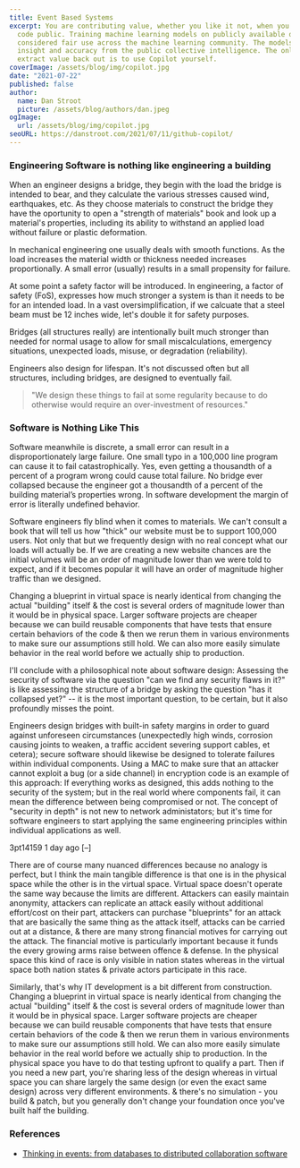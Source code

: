 ```yaml
---
title: Event Based Systems
excerpt: You are contributing value, whether you like it not, when you make your
  code public. Training machine learning models on publicly available data is
  considered fair use across the machine learning community. The models gain
  insight and accuracy from the public collective intelligence. The only way to
  extract value back out is to use Copilot yourself.
coverImage: /assets/blog/img/copilot.jpg
date: "2021-07-22"
published: false
author:
  name: Dan Stroot
  picture: /assets/blog/authors/dan.jpeg
ogImage:
  url: /assets/blog/img/copilot.jpg
seoURL: https://danstroot.com/2021/07/11/github-copilot/
---
```


### Engineering Software is nothing like engineering a building

When an engineer designs a bridge, they begin with the load the bridge is intended to bear, and they calculate the various stresses caused wind, earthquakes, etc. As they choose materials to construct the bridge they have the oportunity to open a "strength of materials" book and look up a material's properties, including its ability to withstand an applied load without failure or plastic deformation.

In mechanical engineering one usually deals with smooth functions. As the load increases the material width or thickness needed increases proportionally. A small error (usually) results in a small propensity for failure.

At some point a safety factor will be introduced. In engineering, a factor of safety (FoS), expresses how much stronger a system is than it needs to be for an intended load. In a vast oversimplification, if we calcuate that a steel beam must be 12 inches wide, let's double it for safety purposes.

Bridges (all structures really) are intentionally built much stronger than needed for normal usage to allow for small miscalculations, emergency situations, unexpected loads, misuse, or degradation (reliability).

Engineers also design for lifespan. It's not discussed often but all structures, including bridges, are designed to eventually fail.

> "We design these things to fail at some regularity because to do otherwise would require an over-investment of resources."

### Software is Nothing Like This

Software meanwhile is discrete, a small error can result in a disproportionately large failure. One small typo in a 100,000 line program can cause it to fail catastrophically. Yes, even getting a thousandth of a percent of a program wrong could cause total failure. No bridge ever collapsed because the engineer got a thousandth of a percent of the building material’s properties wrong. In software development the margin of error is literally undefined behavior.

Software engineers fly blind when it comes to materials. We can't consult a book that will tell us how "thick" our website must be to support 100,000 users. Not only that but we frequently design with no real concept what our loads will actually be. If we are creating a new website chances are the initial volumes will be an order of magnitude lower than we were told to expect, and if it becomes popular it will have an order of magnitude higher traffic than we designed.

Changing a blueprint in virtual space is nearly identical from changing the actual "building" itself & the cost is several orders of magnitude lower than it would be in physical space. Larger software projects are cheaper because we can build reusable components that have tests that ensure certain behaviors of the code & then we rerun them in various environments to make sure our assumptions still hold. We can also more easily simulate behavior in the real world before we actually ship to production.

I'll conclude with a philosophical note about software design: Assessing the security of software via the question "can we find any security flaws in it?" is like assessing the structure of a bridge by asking the question "has it collapsed yet?" -- it is the most important question, to be certain, but it also profoundly misses the point.

Engineers design bridges with built-in safety margins in order to guard against unforeseen circumstances (unexpectedly high winds, corrosion causing joints to weaken, a traffic accident severing support cables, et cetera); secure software should likewise be designed to tolerate failures within individual components. Using a MAC to make sure that an attacker cannot exploit a bug (or a side channel) in encryption code is an example of this approach: If everything works as designed, this adds nothing to the security of the system; but in the real world where components fail, it can mean the difference between being compromised or not. The concept of "security in depth" is not new to network administators; but it's time for software engineers to start applying the same engineering principles within individual applications as well.

3pt14159 1 day ago [–]

There are of course many nuanced differences because no analogy is perfect, but I think the main tangible difference is that one is in the physical space while the other is in the virtual space. Virtual space doesn't operate the same way because the limits are different. Attackers can easily maintain anonymity, attackers can replicate an attack easily without additional effort/cost on their part, attackers can purchase "blueprints" for an attack that are basically the same thing as the attack itself, attacks can be carried out at a distance, & there are many strong financial motives for carrying out the attack. The financial motive is particularly important because it funds the every growing arms raise between offence & defense. In the physical space this kind of race is only visible in nation states whereas in the virtual space both nation states & private actors participate in this race.

Similarly, that's why IT development is a bit different from construction. Changing a blueprint in virtual space is nearly identical from changing the actual "building" itself & the cost is several orders of magnitude lower than it would be in physical space. Larger software projects are cheaper because we can build reusable components that have tests that ensure certain behaviors of the code & then we rerun them in various environments to make sure our assumptions still hold. We can also more easily simulate behavior in the real world before we actually ship to production. In the physical space you have to do that testing upfront to qualify a part. Then if you need a new part, you're sharing less of the design whereas in virtual space you can share largely the same design (or even the exact same design) across very different environments. & there's no simulation - you build & patch, but you generally don't change your foundation once you've built half the building.

### References

- [Thinking in events: from databases to distributed collaboration software](https://www.daemonology.net/blog/2009-06-24-encrypt-then-mac.html)
  [](https://en.wikipedia.org/wiki/Strength_of_materials)
